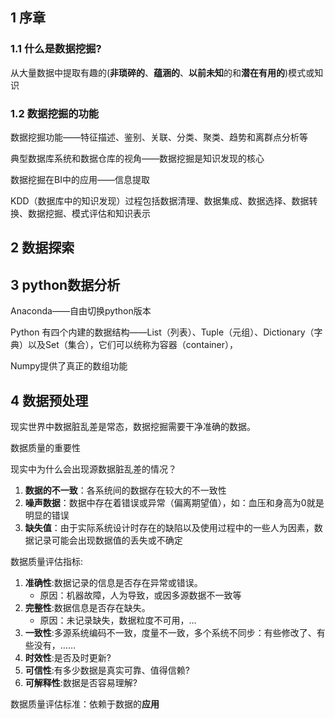 ## 1 序章

### 1.1 什么是数据挖掘?

从大量数据中提取有趣的(**非琐碎的**、**蕴涵的**、**以前未知**的和**潜在有用的**)模式或知识

### 1.2 数据挖掘的功能

数据挖掘功能——特征描述、鉴别、关联、分类、聚类、趋势和离群点分析等

典型数据库系统和数据仓库的视角——数据挖掘是知识发现的核心

数据挖掘在BI中的应用——信息提取

KDD（数据库中的知识发现）过程包括数据清理、数据集成、数据选择、数据转换、数据挖掘、模式评估和知识表示

## 2 数据探索

## 3 python数据分析


Anaconda——自由切换python版本


Python 有四个内建的数据结构——List（列表）、Tuple（元组）、Dictionary（字典）以及Set（集合），它们可以统称为容器（container），

Numpy提供了真正的数组功能

## 4 数据预处理

现实世界中数据脏乱差是常态，数据挖掘需要干净准确的数据。

数据质量的重要性

现实中为什么会出现源数据脏乱差的情况？
1. **数据的不一致**：各系统间的数据存在较大的不一致性
2. **噪声数据**：数据中存在着错误或异常（偏离期望值），如：血压和身高为0就是明显的错误
3. **缺失值**：由于实际系统设计时存在的缺陷以及使用过程中的一些人为因素，数据记录可能会出现数据值的丢失或不确定

数据质量评估指标:

1. **准确性**:数据记录的信息是否存在异常或错误。
	- 原因：机器故障，人为导致，或因多源数据不一致等
2. **完整性**:数据信息是否存在缺失。
	- 原因：未记录缺失，数据粒度不可用，…
3. **一致性**:多源系统编码不一致，度量不一致，多个系统不同步：有些修改了、有些没有，……
4. **时效性**:是否及时更新?
5. **可信性**:有多少数据是真实可靠、值得信赖?
6. **可解释性**:数据是否容易理解?

数据质量评估标准：依赖于数据的**应用**


